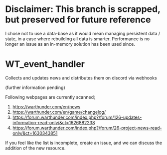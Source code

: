 # Disclaimer: This branch is scrapped, but preserved for future reference
I chose not to use a data-base as it would mean managing persistent data / state, in a case where rebuilding all data is smarter.
Performance is no longer an issue as an in-memory solution has been used since.

# WT_event_handler

Collects and updates news and distributes them on discord via webhooks

(further information pending)

Following webpages are currently scanned;

1. https://warthunder.com/en/news
2. https://warthunder.com/en/game/changelog/
3. https://forum.warthunder.com/index.php?/forum/126-updates-information-read-only/&ct=1626882238
4. https://forum.warthunder.com/index.php?/forum/26-project-news-read-only/&ct=1630343851

If you feel like the list is incomplete, create an issue, and we can discuss the addition of the new resource.
